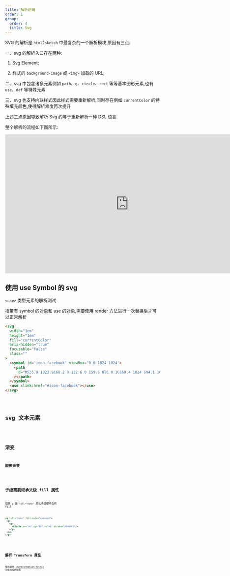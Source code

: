 ```yaml
---
title: 解析逻辑
order: 1
group:
  order: 4
  title: Svg
---
```


SVG 的解析是 `html2sketch` 中最复杂的一个解析模块,原因有三点:

一、svg 的解析入口存在两种:

1. Svg Element;

2. 样式的 `background-image` 或 `<img>` 加载的 URL;

二、svg 中包含诸多元素例如 `path`、`g`、`circle`、`rect` 等等基本图形元素,也有 `use`、`def` 等特殊元素

三、svg 也支持内联样式因此样式需要重新解析,同时存在例如 `currentColor` 的特殊填充颜色,使得解析难度再次提升

上述三点原因导致解析 Svg 约等于重新解析一种 DSL 语言.

整个解析的流程如下图所示:

<iframe style="border: 1px solid rgba(0, 0, 0, 0.1);" width="800" height="450" src="https://www.figma.com/embed?embed_host=share&url=https%3A%2F%2Fwww.figma.com%2Ffile%2Ffa1IkMMzjfjU09tHtgVUkK%2Fhtml2sketch%3Fnode-id%3D10%253A5" allowfullscreen></iframe>

## 使用 use Symbol 的 svg

`<use>` 类型元素的解析测试

指带有 symbol 的对象和 use 的对象,需要使用 render 方法进行一次替换后才可以正常解析

```html
<svg
  width="1em"
  height="1em"
  fill="currentColor"
  aria-hidden="true"
  focusable="false"
  class=""
>
  <symbol id="icon-facebook" viewBox="0 0 1024 1024">
    <path
      d="M535.9 1023.9c68.2 0 132.6 0 159.6 0l0 0.1C668.4 1024 604.1 1024 535.9 1023.9L535.9 1023.9zM253.5 0.6c-23 0.4-46.2 1.9-67 5.8-22.6 4.3-43.2 10-63.8 20.5-20.9 10.6-38.9 25.1-55 40.8-15.7 16.1-30.2 34.2-40.8 55-10.4 20.6-16.2 41.1-20.5 63.8-3.9 20.8-5.4 44-5.8 67-0.1 5.2-0.1 10-0.2 17.5l-0.3 450c0 5.7 0.1 11.9 0.1 18.7 0.2 16.3 0.3 23 0.4 30.7 0.4 23 1.9 46.2 5.8 67 1.9 9.9 4 19.4 6.7 28.6 3.5 11.9 7.9 23.5 13.8 35.1 10.6 20.9 25.1 38.9 40.8 55 16.1 15.7 34.2 30.2 55 40.8 20.6 10.4 41.1 16.2 63.8 20.5 20.8 3.9 44 5.4 67 5.8 7.7 0.1 14.4 0.2 30.7 0.4 15.5 0.1 28.2 0.2 37.6 0.2 26.1 0 123.5 0 214 0l0-397L407.1 626.8 407.1 478.3l127.8 0L534.9 340.1C534.9 234 616.9 158 722.9 158l137.2 3 0 142.6L755.3 303.6c-30.3 0-54.9 33.5-54.9 63.9l0 110.8 154.6 0-22 148.6L695.5 626.9l0 397c2.5 0 4.8 0 6.6 0 9.4 0 22.1-0.1 37.6-0.2 12.9-0.1 19.8-0.2 25.9-0.2 1.6 0 3.2 0 4.9-0.1 23-0.4 46.2-1.9 67-5.8 22.6-4.3 43.2-10 63.8-20.5 20.9-10.6 38.9-25.1 55-40.8 15.7-16.1 30.2-34.2 40.8-55 10.4-20.6 16.2-41.1 20.5-63.8 3.9-20.8 5.4-44 5.8-67 0.1-7.7 0.2-14.4 0.4-30.7 0.1-15.5 0.2-28.2 0.2-37.6L1024 321.9c0-3.2 0-6.9 0-10.9 0-7.6-0.1-16.6-0.2-26.8-0.2-16.3-0.3-23-0.4-30.7-0.4-23-1.9-46.2-5.8-67-4.3-22.6-10-43.2-20.5-63.8-10.6-20.9-25.1-38.9-40.8-55-16.1-15.7-34.2-30.2-55-40.8-20.6-10.4-41.1-16.2-63.8-20.5-20.8-3.9-44-5.4-67-5.8-7.7-0.1-14.4-0.2-30.7-0.4C724.2 0.1 711.5 0 702.1 0L321.8 0c-9.4 0-22.1 0.1-37.6 0.2C267.9 0.4 261.2 0.5 253.5 0.6z"
    ></path>
  </symbol>
  <use xlink:href="#icon-facebook"></use>
</svg>
```

<code src="./demos/UseSymbol.tsx" />

## svg 文本元素

<code src="./demos/Text.tsx" />

## 渐变

### 圆形渐变

<code src="./demos/RadialGradient.tsx" />

## 子级需要继承父级 fill 属性

如果 `g` 是 `fill="none"` 那么子级都不会有 fill

```svg
<g fill="none" fill-rule="evenodd">
 <g>
   <g>
     <circle cx="80" cy="80" r="40" stroke="#60ACFF"/>
   </g>
 </g>
</g>
```

<code src="./demos/GroupNoFill.tsx" />

## 解析 Transform 属性

使用模块 [transformation-matrix](https://www.npmjs.com/package/transformation-matrix#fromTransformAttribute) 完成相应的解析

<code src="./demos/TransformAttr.tsx" />
